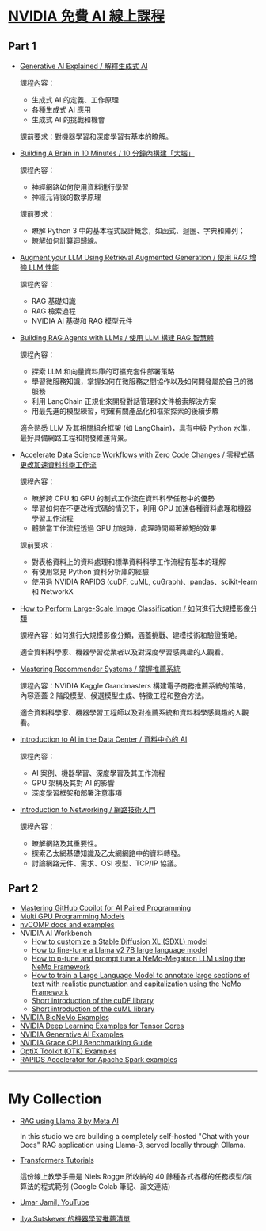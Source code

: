 
# [NVIDIA 免費 AI 線上課程](https://twitter.com/heyshrutimishra/status/1771206798881825005)

## Part 1

 -  [Generative AI Explained / 解釋生成式 AI](https://learn.nvidia.com/courses/course-detail?course_id=course-v1:DLI+S-FX-07+V1)

    課程內容：
     -  生成式 AI 的定義、工作原理
     -  各種生成式 AI 應用
     -  生成式 AI 的挑戰和機會

    課前要求：對機器學習和深度學習有基本的瞭解。

 -  [Building A Brain in 10 Minutes / 10 分鐘內構建「大腦」](https://learn.nvidia.com/courses/course-detail?course_id=course-v1:DLI+T-FX-01+V1)

    課程內容：
     -  神經網路如何使用資料進行學習
     -  神經元背後的數學原理

    課前要求：
     -  瞭解 Python 3 中的基本程式設計概念，如函式、迴圈、字典和陣列；
     -  瞭解如何計算迴歸線。

 -  [Augment your LLM Using Retrieval Augmented Generation / 使用 RAG 增強 LLM 性能](https://learn.nvidia.com/courses/course-detail?course_id=course-v1:NVIDIA+S-FX-16+v1)

    課程內容：
     -  RAG 基礎知識
     -  RAG 檢索過程
     -  NVIDIA AI 基礎和 RAG 模型元件

 -  [Building RAG Agents with LLMs / 使用 LLM 構建 RAG 智慧體](https://learn.nvidia.com/courses/course-detail?course_id=course-v1:DLI+S-FX-15+V1)

    課程內容：
     -  探索 LLM 和向量資料庫的可擴充套件部署策略
     -  學習微服務知識，掌握如何在微服務之間協作以及如何開發屬於自己的微服務
     -  利用 LangChain 正規化來開發對話管理和文件檢索解決方案
     -  用最先進的模型練習，明確有關產品化和框架探索的後續步驟

    適合熟悉 LLM 及其相關組合框架 (如 LangChain)，具有中級 Python 水準，最好具備網路工程和開發維運背景。

 -  [Accelerate Data Science Workflows with Zero Code Changes / 零程式碼更改加速資料科學工作流](https://learn.nvidia.com/courses/course-detail?course_id=course-v1:DLI+T-DS-03+V1)

    課程內容：
     -  瞭解跨 CPU 和 GPU 的制式工作流在資料科學任務中的優勢
     -  學習如何在不更改程式碼的情況下，利用 GPU 加速各種資料處理和機器學習工作流程
     -  體驗當工作流程透過 GPU 加速時，處理時間顯著縮短的效果

    課前要求：
     -  對表格資料上的資料處理和標準資料科學工作流程有基本的理解
     -  有使用常見 Python 資料分析庫的經驗
     -  使用過 NVIDIA RAPIDS (cuDF, cuML, cuGraph)、pandas、scikit-learn 和 NetworkX
    
 -  [How to Perform Large-Scale Image Classification / 如何進行大規模影像分類](https://www.classcentral.com/course/youtube-grandmaster-series-how-to-perform-large-scale-image-classification-130184)

    課程內容：如何進行大規模影像分類，涵蓋挑戰、建模技術和驗證策略。

    適合資料科學家、機器學習從業者以及對深度學習感興趣的人觀看。

 -  [Mastering Recommender Systems / 掌握推薦系統](https://www.classcentral.com/course/youtube-grandmaster-series-mastering-recommender-systems-184298)

    課程內容：NVIDIA Kaggle Grandmasters 構建電子商務推薦系統的策略， 內容涵蓋 2 階段模型、候選模型生成、特徵工程和整合方法。

    適合資料科學家、機器學習工程師以及對推薦系統和資料科學感興趣的人觀看。

 -  [Introduction to AI in the Data Center / 資料中心的 AI](https://www.coursera.org/learn/introduction-ai-data-center)

    課程內容：
     -  AI 案例、機器學習、深度學習及其工作流程
     -  GPU 架構及其對 AI 的影響
     -  深度學習框架和部署注意事項

 -  [Introduction to Networking / 網路技術入門](https://www.coursera.org/learn/introduction-to-networking-nvidia)

    課程內容：
     -  瞭解網路及其重要性。
     -  探索乙太網基礎知識及乙太網網路中的資料轉發。
     -  討論網路元件、需求、OSI 模型、TCP/IP 協議。

## Part 2

 -  [Mastering GitHub Copilot for AI Paired Programming](https://github.com/microsoft/Mastering-GitHub-Copilot-for-Paired-Programming)
 -  [Multi GPU Programming Models](https://github.com/NVIDIA/multi-gpu-programming-models) 
 -  [nvCOMP docs and examples](https://github.com/NVIDIA/nvcomp)
 -  NVIDIA AI Workbench
     -  [How to customize a Stable Diffusion XL (SDXL) model](https://github.com/NVIDIA/workbench-example-sdxl-customization)
     -  [How to fine-tune a Llama v2 7B large language model](https://github.com/NVIDIA/workbench-example-llama2-finetune)
     -  [How to p-tune and prompt tune a NeMo-Megatron LLM using the NeMo Framework](https://github.com/NVIDIA/workbench-example-nemo-ptuning)
     -  [How to train a Large Language Model to annotate large sections of text with realistic punctuation and capitalization using the NeMo Framework](https://github.com/NVIDIA/workbench-example-nemo-punctuation)
     -  [Short introduction of the cuDF library](https://github.com/NVIDIA/workbench-example-rapids-cudf)
     -  [Short introduction of the cuML library](https://github.com/NVIDIA/workbench-example-rapids-cuml)
 -  [NVIDIA BioNeMo Examples](https://github.com/NVIDIA/BioNeMo)
 -  [NVIDIA Deep Learning Examples for Tensor Cores](https://github.com/NVIDIA/DeepLearningExamples)
 -  [NVIDIA Generative AI Examples](https://github.com/NVIDIA/GenerativeAIExamples)
 -  [NVIDIA Grace CPU Benchmarking Guide](https://github.com/NVIDIA/grace-cpu-benchmarking-guide)
 -  [OptiX Toolkit (OTK) Examples](https://github.com/NVIDIA/otk-examples)
 -  [RAPIDS Accelerator for Apache Spark examples](https://github.com/NVIDIA/spark-rapids-examples)

---

# My Collection

 -  [RAG using Llama 3 by Meta AI](https://lightning.ai/lightning-ai/studios/rag-using-llama-3-by-meta-ai?tab=overview)

    In this studio we are building a completely self-hosted "Chat with your Docs" RAG application using Llama-3, served locally through Ollama.

 -  [Transformers Tutorials](https://github.com/NielsRogge/Transformers-Tutorials)

    這份線上教學手冊是 Niels Rogge 所收納的 40 餘種各式各樣的任務模型/演算法的程式範例 (Google Colab 筆記、論文連結)

 -  [Umar Jamil, YouTube](https://www.youtube.com/@umarjamilai)

 -  [Ilya Sutskever 的機器學習推薦清單](https://arc.net/folder/D0472A20-9C20-4D3F-B145-D2865C0A9FEE)

<!--
  vim:ic noet norl wrap sw=8 ts=8 sts=8 ft=markdown:
  -->
